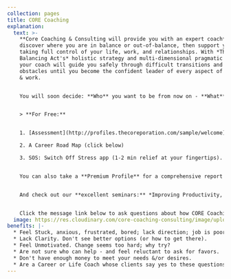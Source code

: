 ```yaml
---
collection: pages
title: CORE Coaching
explanation:
  text: >-
    **Core Coaching & Consulting will provide you with an expert coach** to
    discover where you are in balance or out-of-balance, then support you in
    taking full control of your life, work, and relationships. With *The
    Balancing Act's* holistic strategy and multi-dimensional pragmatic tools,
    your coach will guide you safely through difficult transitions and past
    obstacles until you become the confident leader of every aspect of your life
    & work.


    You will soon decide: **Who** you want to be from now on - **What** you want to change - **Why** that is important - and, **When** and **How** to become the great person you've always wanted to be!


    > **For Free:**


    1. [Assessment](http://profiles.thecoreporation.com/sample/welcome) of your greatest strength and liability (a 2 min quiz & instant report)

    2. A Career Road Map (click below)

    3. SOS: Switch Off Stress app (1-2 min relief at your fingertips).


    You can also take a **Premium Profile** for a comprehensive report on your strengths and weaknesses, plus specific ways to improve. 


    And check out our **excellent seminars:** *Improving Productivity, Removing Stress, Increasing Prosperity, Reducing Procrastination*, and the *Leading Your Life and Work* coaching program. 


    Click the message link below to ask questions about how CORE Coaching could transform your life, work & relationships - now and forever.
  image: https://res.cloudinary.com/core-coaching-consulting/image/upload/v1630620175/Coaching_step_up_shokhs.png
benefits: |-
  * Feel Stuck, anxious, frustrated, bored; lack direction; job is poor fit.
  * Lack Clarity. Don't see better options (or how to get there).
  * Feel Unmotivated. Change seems too hard; why try?
  * Are not sure who can help - and feel reluctant to ask for favors.
  * Don't have enough money to meet your needs &/or desires.
  * Are a Career or Life Coach whose clients say yes to these questions.
---
```

